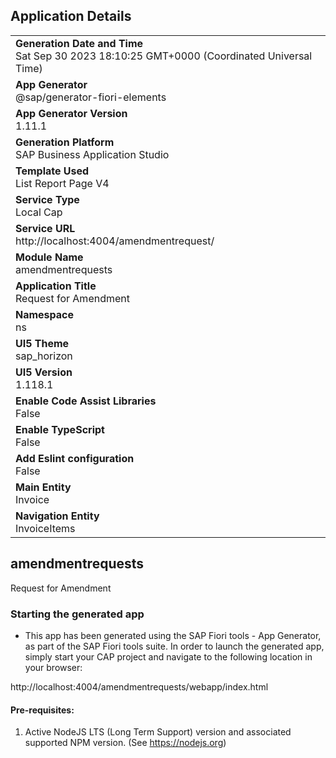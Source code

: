 ## Application Details
|               |
| ------------- |
|**Generation Date and Time**<br>Sat Sep 30 2023 18:10:25 GMT+0000 (Coordinated Universal Time)|
|**App Generator**<br>@sap/generator-fiori-elements|
|**App Generator Version**<br>1.11.1|
|**Generation Platform**<br>SAP Business Application Studio|
|**Template Used**<br>List Report Page V4|
|**Service Type**<br>Local Cap|
|**Service URL**<br>http://localhost:4004/amendmentrequest/
|**Module Name**<br>amendmentrequests|
|**Application Title**<br>Request for Amendment|
|**Namespace**<br>ns|
|**UI5 Theme**<br>sap_horizon|
|**UI5 Version**<br>1.118.1|
|**Enable Code Assist Libraries**<br>False|
|**Enable TypeScript**<br>False|
|**Add Eslint configuration**<br>False|
|**Main Entity**<br>Invoice|
|**Navigation Entity**<br>InvoiceItems|

## amendmentrequests

Request for Amendment

### Starting the generated app

-   This app has been generated using the SAP Fiori tools - App Generator, as part of the SAP Fiori tools suite.  In order to launch the generated app, simply start your CAP project and navigate to the following location in your browser:

http://localhost:4004/amendmentrequests/webapp/index.html

#### Pre-requisites:

1. Active NodeJS LTS (Long Term Support) version and associated supported NPM version.  (See https://nodejs.org)


